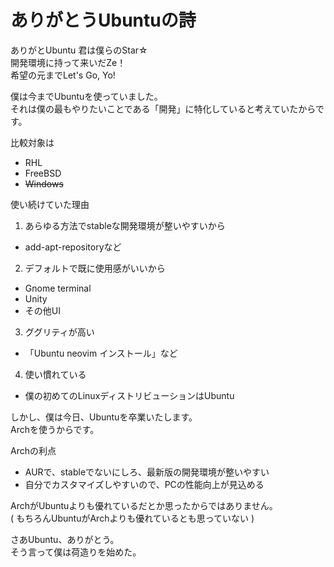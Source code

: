 # ありがとうUbuntuの詩

ありがとUbuntu 君は僕らのStar☆  
開発環境に持って来いだZe！  
希望の元までLet's Go, Yo!


僕は今までUbuntuを使っていました。  
それは僕の最もやりたいことである「開発」に特化していると考えていたからです。

比較対象は
- RHL
- FreeBSD
- ~~Windows~~

使い続けていた理由
1. あらゆる方法でstableな開発環境が整いやすいから
  - add-apt-repositoryなど
2. デフォルトで既に使用感がいいから
  - Gnome terminal
  - Unity
  - その他UI
3. ググリティが高い
  - 「Ubuntu neovim インストール」など
4. 使い慣れている
  - 僕の初めてのLinuxディストリビューションはUbuntu


しかし、僕は今日、Ubuntuを卒業いたします。  
Archを使うからです。

Archの利点
- AURで、stableでないにしろ、最新版の開発環境が整いやすい
- 自分でカスタマイズしやすいので、PCの性能向上が見込める


ArchがUbuntuよりも優れているだとか思ったからではありません。  
( もちろんUbuntuがArchよりも優れているとも思っていない )

さあUbuntu、ありがとう。  
そう言って僕は荷造りを始めた。
